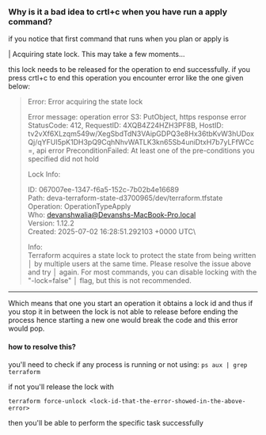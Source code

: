 ### Why is it a bad idea to crtl+c when you have run a apply command?

if you notice that first command that runs when you plan or apply is

| Acquiring state lock. This may take a few moments...

this lock needs to be released for the operation to end successfully. if you press crtl+c to end this operation you encounter error like the one given below:

> Error: Error acquiring the state lock
>
> Error message: operation error S3: PutObject, https response error StatusCode: 412, RequestID: 4XQB4Z24HZH3PF8B, HostID:
> tv2vXf6XLzqm549w/XegSbdTdN3VAipGDPQ3e8Hx36tbKvW3hUDoxQj/qYFUI5pK1DH3pQ9CqhNhvWATLK3kn65Sb4uniDtxH7b7yLFfWCc=, api error PreconditionFailed: At least one of the pre-conditions you specified
> did not hold
>
> Lock Info:
>
> ID: 067007ee-1347-f6a5-152c-7b02b4e16689\
>  Path: deva-terraform-state-d3700965/dev/terraform.tfstate\
>  Operation: OperationTypeApply\
>  Who: devanshwalia@Devanshs-MacBook-Pro.local\
>  Version: 1.12.2\
>  Created: 2025-07-02 16:28:51.292103 +0000 UTC\
>
> Info: \
>  Terraform acquires a state lock to protect the state from being written
> │ by multiple users at the same time. Please resolve the issue above and try
> │ again. For most commands, you can disable locking with the "-lock=false"
> │ flag, but this is not recommended.

---

Which means that one you start an operation it obtains a lock id and thus if you stop it in between the lock is not able to release before ending the process hence starting a new one would break the code and this error would pop.

#### how to resolve this?

you'll need to check if any process is running or not using:
`ps aux | grep terraform`

if not you'll release the lock with

`terraform force-unlock <lock-id-that-the-error-showed-in-the-above-error>`

then you'll be able to perform the specific task successfully
